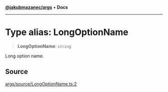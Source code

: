[**@jakubmazanec/args**](../README.md) • **Docs**

---

# Type alias: LongOptionName

> **LongOptionName**: `string`

Long option name.

## Source

[args/source/LongOptionName.ts:2](https://github.com/jakubmazanec/js-tools/blob/45932621a19c677851f8bf60e4a28d217617972b/packages/args/source/LongOptionName.ts#L2)
